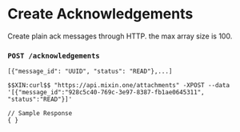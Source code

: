 # Create Acknowledgements

Create plain ack messages through HTTP. the max array size is 100.

### `POST /acknowledgements`

`[{"message_id": "UUID", "status": "READ"},...]`

```
$$XIN:curl$$ "https://api.mixin.one/attachments" -XPOST --data '[{"message_id":"928c5c40-769c-3e97-8387-fb1ae0645311", "status":"READ"}]'
```

```
// Sample Response
{ }
```
